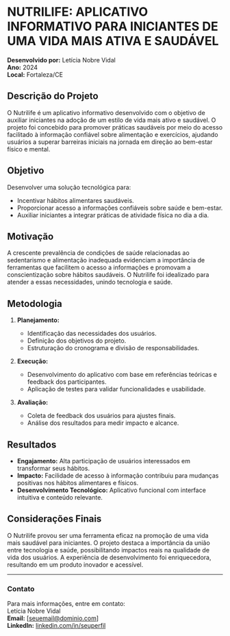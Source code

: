 # NUTRILIFE: APLICATIVO INFORMATIVO PARA INICIANTES DE UMA VIDA MAIS ATIVA E SAUDÁVEL

**Desenvolvido por:** Letícia Nobre Vidal  
**Ano:** 2024  
**Local:** Fortaleza/CE  

## Descrição do Projeto

O Nutrilife é um aplicativo informativo desenvolvido com o objetivo de auxiliar iniciantes na adoção de um estilo de vida mais ativo e saudável. O projeto foi concebido para promover práticas saudáveis por meio do acesso facilitado à informação confiável sobre alimentação e exercícios, ajudando usuários a superar barreiras iniciais na jornada em direção ao bem-estar físico e mental.

## Objetivo

Desenvolver uma solução tecnológica para:
- Incentivar hábitos alimentares saudáveis.
- Proporcionar acesso a informações confiáveis sobre saúde e bem-estar.
- Auxiliar iniciantes a integrar práticas de atividade física no dia a dia.

## Motivação

A crescente prevalência de condições de saúde relacionadas ao sedentarismo e alimentação inadequada evidenciam a importância de ferramentas que facilitem o acesso a informações e promovam a conscientização sobre hábitos saudáveis. O Nutrilife foi idealizado para atender a essas necessidades, unindo tecnologia e saúde.

## Metodologia

1. **Planejamento:**
   - Identificação das necessidades dos usuários.
   - Definição dos objetivos do projeto.
   - Estruturação do cronograma e divisão de responsabilidades.

2. **Execução:**
   - Desenvolvimento do aplicativo com base em referências teóricas e feedback dos participantes.
   - Aplicação de testes para validar funcionalidades e usabilidade.

3. **Avaliação:**
   - Coleta de feedback dos usuários para ajustes finais.
   - Análise dos resultados para medir impacto e alcance.

## Resultados

- **Engajamento:** Alta participação de usuários interessados em transformar seus hábitos.
- **Impacto:** Facilidade de acesso à informação contribuiu para mudanças positivas nos hábitos alimentares e físicos.
- **Desenvolvimento Tecnológico:** Aplicativo funcional com interface intuitiva e conteúdo relevante.

## Considerações Finais

O Nutrilife provou ser uma ferramenta eficaz na promoção de uma vida mais saudável para iniciantes. O projeto destaca a importância da união entre tecnologia e saúde, possibilitando impactos reais na qualidade de vida dos usuários. A experiência de desenvolvimento foi enriquecedora, resultando em um produto inovador e acessível.

---

### Contato
Para mais informações, entre em contato:  
Letícia Nobre Vidal  
**Email:** [seuemail@dominio.com]  
**LinkedIn:** [linkedin.com/in/seuperfil](#)

